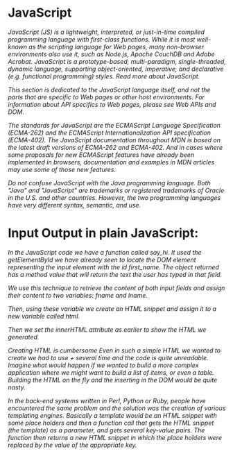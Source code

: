 # JavaScript

*JavaScript (JS) is a lightweight, interpreted, or just-in-time compiled programming language with first-class functions. While it is most well-known as the scripting language for Web pages, many non-browser environments also use it, such as Node.js, Apache CouchDB and Adobe Acrobat. JavaScript is a prototype-based, multi-paradigm, single-threaded, dynamic language, supporting object-oriented, imperative, and declarative (e.g. functional programming) styles. Read more about JavaScript.*

*This section is dedicated to the JavaScript language itself, and not the parts that are specific to Web pages or other host environments. For information about API specifics to Web pages, please see Web APIs and DOM.*

*The standards for JavaScript are the ECMAScript Language Specification (ECMA-262) and the ECMAScript Internationalization API specification (ECMA-402). The JavaScript documentation throughout MDN is based on the latest draft versions of ECMA-262 and ECMA-402. And in cases where some proposals for new ECMAScript features have already been implemented in browsers, documentation and examples in MDN articles may use some of those new features.*

*Do not confuse JavaScript with the Java programming language. Both "Java" and "JavaScript" are trademarks or registered trademarks of Oracle in the U.S. and other countries. However, the two programming languages have very different syntax, semantic, and use.*

# Input Output in plain JavaScript:
*In the JavaScript code we have a function called say_hi. It used the getElementById we have already seen to locate the DOM element representing the input element with the id first_name. The object returned has a method value that will return the text the user has typed in that field.*

*We use this technique to retrieve the content of both input fields and assign their content to two variables: fname and lname.*

*Then, using these variable we create an HTML snippet and assign it to a new variable called html.*

*Then we set the innerHTML attribute as earlier to show the HTML we generated.*


*Creating HTML is cumbersome
Even in such a simple HTML we wanted to create we had to use + several time and the code is quite unreadable. Imagine what would happen if we wanted to build a more complex application where we might want to build a list of items, or even a table. Building the HTML on the fly and the inserting in the DOM would be quite nasty.*

*In the back-end systems written in Perl, Python or Ruby, people have encountered the same problem and the solution was the creation of various templating engines. Basically a template would be an HTML snippet with some place holders and then a function call that gets the HTML snippet (the template) as a parameter, and gets several key-value pairs. The function then returns a new HTML snippet in which the place holders were replaced by the value of the appropriate key.*
